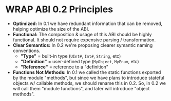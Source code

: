 # WRAP ABI 0.2 Principles
- **Optimized:** In 0.1 we have redundant information that can be removed, helping optimize the size of the ABI.
- **Functional:** The composition & usage of this ABI should be highly functional. It should not require expensive parsing / transformation.
- **Clear Semantics:** In 0.2 we're proposing clearer symantic naming conventions.
  - **"Type"** = built-in type (`UInt#`, `Int#`, `String`, etc)
  - **"Definition"** = user-defined type (`MyObject`, `MyEnum`, etc)
  - **"Reference"** = reference to a "definition"
- **Functions Not Methods:** In 0.1 we called the static functions exported by the module "methods", but since we have plans to introduce stateful objects w/ callable methods, we should rename this in 0.2. So, in 0.2 we will call them "module functions", and later will introduce "object methods".
